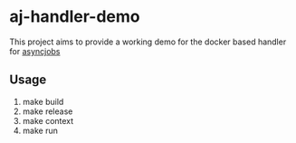 # aj-handler-demo
This project aims to provide a working demo for the docker based handler for [asyncjobs](https://github.com/choria-io/asyncjobs)


## Usage

1. make build
2. make release
3. make context
4. make run
